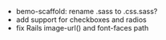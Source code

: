 * bemo-scaffold: rename .sass to .css.sass?
* add support for checkboxes and radios
* fix Rails image-url() and font-faces path


